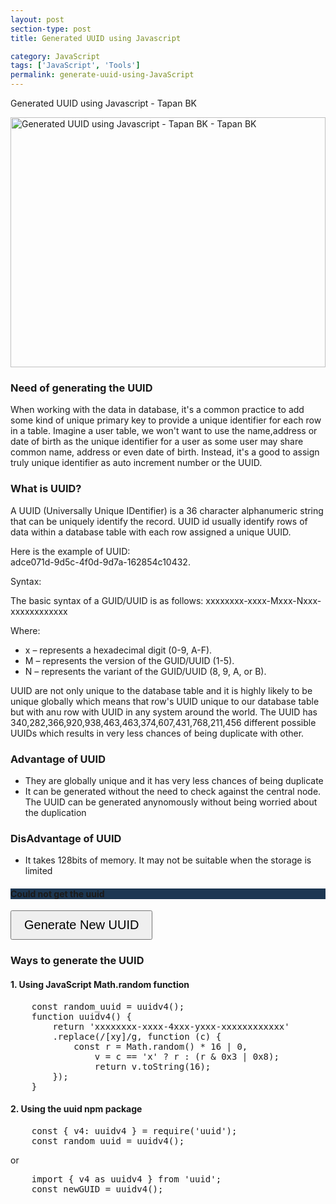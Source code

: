 ```yaml
---
layout: post
section-type: post
title: Generated UUID using Javascript

category: JavaScript
tags: ['JavaScript', 'Tools']
permalink: generate-uuid-using-JavaScript
---
```

Generated UUID using Javascript - Tapan BK

<!--more-->

<img
    src="{{site.baseurl}}/img/posts/uuid-generator.png"
    class="img-thumbnail img-rounded" height="400px" width="100%"
    title="Generated UUID using Javascript - Tapan BK - Tapan BK"
    alt=" Generated UUID using Javascript - Tapan BK - Tapan BK">

<section>
<h3>Need of generating the UUID</h3>

<p>
When working with the data in database, it's a common practice to add some kind of unique primary key to provide a unique
identifier for each row in  a table. Imagine a user table, we won't want to use the name,address or date of birth as the unique 
identifier for a user as some user may share common name, address or even date of birth. Instead, it's a good to assign 
truly unique identifier as auto increment number or the UUID.
</p>
</section>

<section>
<h3>What is UUID?</h3>
<p>A UUID (Universally Unique IDentifier) is a 36 character alphanumeric string that can be uniquely identify the record.
UUID id usually identify rows of data within a database table with each row assigned a unique UUID.

</p>

<p>
Here is the example of UUID: <br/> 
adce071d-9d5c-4f0d-9d7a-162854c10432.
</p>

<p>Syntax:</p>
<p>The basic syntax of a GUID/UUID is as follows: xxxxxxxx-xxxx-Mxxx-Nxxx-xxxxxxxxxxxx</p>

Where:
<ul>
<li>x – represents a hexadecimal digit (0-9, A-F).</li>
<li>M – represents the version of the GUID/UUID (1-5).</li>
<li>N – represents the variant of the GUID/UUID (8, 9, A, or B).
</li>
</ul>

<p>
UUID are not only unique to the database table and it is highly likely to be unique globally which means that row's UUID
unique to our database table but with anu row with UUID in any system around the world. The UUID has 
340,282,366,920,938,463,463,374,607,431,768,211,456 different possible UUIDs which results in very less chances of being 
duplicate with other.
</p>
</section>


<section>
<h3>Advantage of UUID</h3>
<ul>
 <li>They are globally unique  and it has very less chances of being duplicate</li>
<li>It can be generated without the need to check against the central node. The UUID can be generated
anynomously without being worried about the duplication
</li>
</ul>

<h3>DisAdvantage of UUID</h3>
<ul>
 <li>It takes 128bits of memory. It may not be suitable when the storage is limited</li>
</ul>

</section>
<section>
<div class="row">
    <div class="col-md-12 text-primary">
        <div class="jumbotron" id="uuid_number">
            <h4 class="display-6">Could not get the uuid</h4>
        </div>
    </div>
</div>
</section>

<section>
 <div class="row">
        <div class="col-md-12">
            <div class="form-group">
            <button type="button" class="btn btn-primary" id="generate-new-uui">Generate New UUID</button>
            </div>
        </div>
    </div>
</section>

<section>
<h3>Ways to generate the UUID</h3>
<h4>1. Using JavaScript Math.random function</h4>
<pre class="terminal">
    const random_uuid = uuidv4();
    function uuidv4() {
        return 'xxxxxxxx-xxxx-4xxx-yxxx-xxxxxxxxxxxx'
        .replace(/[xy]/g, function (c) {
            const r = Math.random() * 16 | 0,
                v = c == 'x' ? r : (r & 0x3 | 0x8);
                return v.toString(16);
        });
    }
</pre>
</section>

<section>
<h4>2. Using the uuid npm package</h4>

<pre class="terminal">
    const { v4: uuidv4 } = require('uuid');
    const random_uuid = uuidv4();
</pre>
or <br/>

<pre class="terminal">
    import { v4 as uuidv4 } from 'uuid';
    const newGUID = uuidv4();
</pre>

</section>


<style>
    .jumbotron{
        background-color: #1d3752;
    }
    table.ip-details, tr, td{
        color: #337ab7!important;
        border: unset!important;
        background-color: #1d3752!important;
        text-align: left!important;
    }
   .btn{
    padding: 10px 20px;
    font-size:20px
   }
</style>


